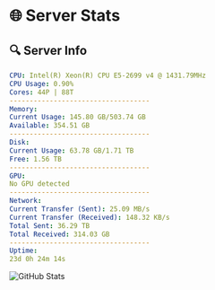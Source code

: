 # 🌐 Server Stats
## 🔍 Server Info
```yaml
CPU: Intel(R) Xeon(R) CPU E5-2699 v4 @ 1431.79MHz
CPU Usage: 0.90%
Cores: 44P | 88T
-----------------------------------
Memory:
Current Usage: 145.80 GB/503.74 GB
Available: 354.51 GB
-----------------------------------
Disk:
Current Usage: 63.78 GB/1.71 TB
Free: 1.56 TB
-----------------------------------
GPU:
No GPU detected
-----------------------------------
Network:
Current Transfer (Sent): 25.09 MB/s
Current Transfer (Received): 148.32 KB/s
Total Sent: 36.29 TB
Total Received: 314.03 GB
-----------------------------------
Uptime:
23d 0h 24m 14s
```
![GitHub Stats](https://img.shields.io/badge/Updated-2025-03-30_21:47:03-blue)